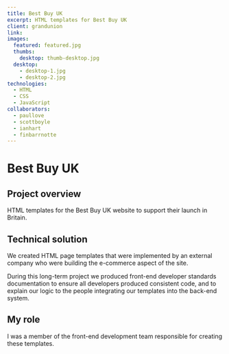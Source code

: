 ```yaml
---
title: Best Buy UK
excerpt: HTML templates for Best Buy UK
client: grandunion
link:
images:
  featured: featured.jpg
  thumbs:
    desktop: thumb-desktop.jpg
  desktop:
    - desktop-1.jpg
    - desktop-2.jpg
technologies:
  - HTML
  - CSS
  - JavaScript
collaborators:
  - paullove
  - scottboyle
  - ianhart
  - finbarrnotte
---
```


# Best Buy UK

## Project overview

HTML templates for the Best Buy UK website to support their launch in Britain.

## Technical solution

We created HTML page templates that were implemented by an external company who were building the e-commerce aspect of the site.

During this long-term project we produced front-end developer standards documentation to ensure all developers produced consistent code, and to explain our logic to the people integrating our templates into the back-end system.

## My role

I was a member of the front-end development team responsible for creating these templates.
